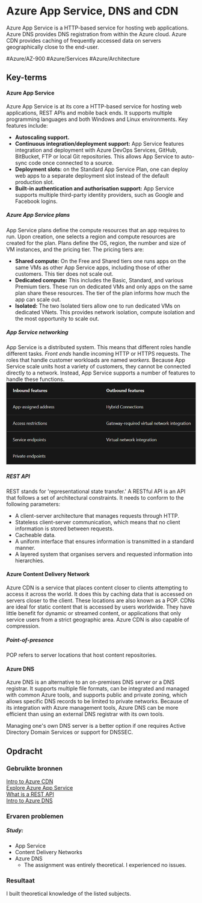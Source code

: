 # Azure App Service, DNS and CDN
Azure App Service is a HTTP-based service for hosting web applications. Azure DNS provides DNS registration from within the Azure cloud. Azure CDN provides caching of frequently accessed data on servers geographically close to the end-user.

#Azure/AZ-900 #Azure/Services #Azure/Architecture

## Key-terms
#### Azure App Service
Azure App Service is at its core a HTTP-based service for hosting web applications, REST APIs and mobile back ends. It supports multiple programming languages and both Windows and Linux environments. Key features include:
* **Autoscaling support.**
* **Continuous integration/deployment support:** App Service features integration and deployment with Azure DevOps Services, GitHub, BitBucket, FTP or local Git repositories. This allows App Service to auto-sync code once connected to a source.
* **Deployment slots:** on the Standard App Service Plan, one can deploy web apps to a separate deployment slot instead of the default production slot.
* **Built-in authentication and authorisation support:** App Service supports multiple third-party identity providers, such as Google and Facebook logins.

##### Azure App Service plans
App Service plans define the compute resources that an app requires to run. Upon creation, one selects a region and compute resources are created for the plan. Plans define the OS, region, the number and size of VM instances, and the pricing tier. The pricing tiers are:
* **Shared compute:** On the Free and Shared tiers one runs apps on the same VMs as other App Service apps, including those of other customers. This tier does not scale out.
* **Dedicated compute:** This includes the Basic, Standard, and various Premium tiers. These run on dedicated VMs and only apps on the same plan share these resources. The tier of the plan informs how much the app can scale out.
* **Isolated:** The two Isolated tiers allow one to run dedicated VMs on dedicated VNets. This provides network isolation, compute isolation and the most opportunity to scale out.

##### App Service networking
App Service is a distributed system. This means that different roles handle different tasks. *Front ends* handle incoming HTTP or HTTPS requests. The roles that handle customer workloads are named *workers.* Because App Service scale units host a variety of customers, they cannot be connected directly to a network. Instead, App Service supports a number of features to handle these functions.
![ss1](../../00_includes/AZ-13_screenshot1.png)

##### REST API
REST stands for 'representational state transfer.' A RESTful API is an API that follows a set of architectural constraints. It needs to conform to the following parameters:
* A client-server architecture that manages requests through HTTP.
* Stateless client-server communication, which means that no client information is stored between requests.
* Cacheable data.
* A uniform interface that ensures information is transmitted in a standard manner.
* A layered system that organises servers and requested information into hierarchies.

#### Azure Content Delivery Network
Azure CDN is a service that places content closer to clients attempting to access it across the world. It does this by caching data that is accessed on servers closer to the client. These locations are also known as a POP. CDNs are ideal for static content that is accessed by users worldwide. They have little benefit for dynamic or streamed content, or applications that only service users from a strict geographic area. Azure CDN is also capable of compression.

##### Point-of-presence
POP refers to server locations that host content repositories.

#### Azure DNS
Azure DNS is an alternative to an on-premises DNS server or a DNS registrar. It supports multiple file formats, can be integrated and managed with common Azure tools, and supports public and private zoning, which allows specific DNS records to be limited to private networks. Because of its integration with Azure management tools, Azure DNS can be more efficient than using an external DNS registrar with its own tools.

Managing one's own DNS server is a better option if one requires Active Directory Domain Services or support for DNSSEC.

## Opdracht
### Gebruikte bronnen
[Intro to Azure CDN](https://learn.microsoft.com/en-us/training/modules/intro-to-azure-content-delivery-network/)  
[Explore Azure App Service](https://learn.microsoft.com/en-us/training/modules/introduction-to-azure-app-service/)  
[What is a REST API](https://www.redhat.com/en/topics/api/what-is-a-rest-api)  
[Intro to Azure DNS](https://learn.microsoft.com/en-us/training/modules/intro-to-azure-dns/)  

### Ervaren problemen
##### Study:
* App Service
* Content Delivery Networks
* Azure DNS
	* The assignment was entirely theoretical. I experienced no issues.

### Resultaat
I built theoretical knowledge of the listed subjects.
